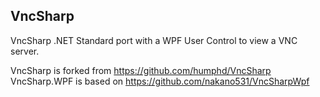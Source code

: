 VncSharp
--------

VncSharp .NET Standard port with a WPF User Control to view a VNC server.

VncSharp is forked from https://github.com/humphd/VncSharp  
VncSharp.WPF is based on https://github.com/nakano531/VncSharpWpf

